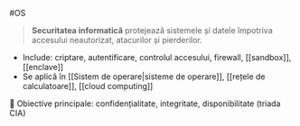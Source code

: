  #OS 

> **Securitatea informatică** protejează sistemele și datele împotriva accesului neautorizat, atacurilor și pierderilor.

- Include: criptare, autentificare, controlul accesului, firewall, [[sandbox]], [[enclave]]
- Se aplică în [[Sistem de operare|sisteme de operare]], [[rețele de calculatoare]], [[cloud computing]]

🔐 Obiective principale: confidențialitate, integritate, disponibilitate (triada CIA)